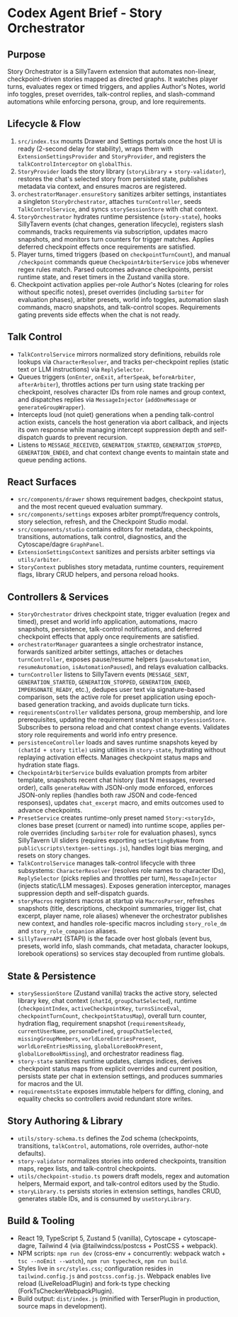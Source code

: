 # Codex Agent Brief - Story Orchestrator

## Purpose
Story Orchestrator is a SillyTavern extension that automates non-linear, checkpoint-driven stories mapped as directed graphs. It watches player turns, evaluates regex or timed triggers, and applies Author's Notes, world info toggles, preset overrides, talk-control replies, and slash-command automations while enforcing persona, group, and lore requirements.

## Lifecycle & Flow
1. `src/index.tsx` mounts Drawer and Settings portals once the host UI is ready (2-second delay for stability), wraps them with `ExtensionSettingsProvider` and `StoryProvider`, and registers the `talkControlInterceptor` on `globalThis`.
2. `StoryProvider` loads the story library (`storyLibrary` + `story-validator`), restores the chat's selected story from persisted state, publishes metadata via context, and ensures macros are registered.
3. `orchestratorManager.ensureStory` sanitizes arbiter settings, instantiates a singleton `StoryOrchestrator`, attaches `turnController`, seeds `TalkControlService`, and syncs `storySessionStore` with chat context.
4. `StoryOrchestrator` hydrates runtime persistence (`story-state`), hooks SillyTavern events (chat changes, generation lifecycle), registers slash commands, tracks requirements via subscription, updates macro snapshots, and monitors turn counters for trigger matches. Applies deferred checkpoint effects once requirements are satisfied.
5. Player turns, timed triggers (based on `checkpointTurnCount`), and manual `/checkpoint` commands queue `CheckpointArbiterService` jobs whenever regex rules match. Parsed outcomes advance checkpoints, persist runtime state, and reset timers in the Zustand vanilla store.
6. Checkpoint activation applies per-role Author's Notes (clearing for roles without specific notes), preset overrides (including `$arbiter` for evaluation phases), arbiter presets, world info toggles, automation slash commands, macro snapshots, and talk-control scopes. Requirements gating prevents side effects when the chat is not ready.

## Talk Control
- `TalkControlService` mirrors normalized story definitions, rebuilds role lookups via `CharacterResolver`, and tracks per-checkpoint replies (static text or LLM instructions) via `ReplySelector`.
- Queues triggers (`onEnter`, `onExit`, `afterSpeak`, `beforeArbiter`, `afterArbiter`), throttles actions per turn using state tracking per checkpoint, resolves character IDs from role names and group context, and dispatches replies via `MessageInjector` (`addOneMessage` or `generateGroupWrapper`).
- Intercepts loud (not quiet) generations when a pending talk-control action exists, cancels the host generation via abort callback, and injects its own response while managing intercept suppression depth and self-dispatch guards to prevent recursion.
- Listens to `MESSAGE_RECEIVED`, `GENERATION_STARTED`, `GENERATION_STOPPED`, `GENERATION_ENDED`, and chat context change events to maintain state and queue pending actions.

## React Surfaces
- `src/components/drawer` shows requirement badges, checkpoint status, and the most recent queued evaluation summary.
- `src/components/settings` exposes arbiter prompt/frequency controls, story selection, refresh, and the Checkpoint Studio modal.
- `src/components/studio` contains editors for metadata, checkpoints, transitions, automations, talk control, diagnostics, and the Cytoscape/dagre `GraphPanel`.
- `ExtensionSettingsContext` sanitizes and persists arbiter settings via `utils/arbiter`.
- `StoryContext` publishes story metadata, runtime counters, requirement flags, library CRUD helpers, and persona reload hooks.

## Controllers & Services
- `StoryOrchestrator` drives checkpoint state, trigger evaluation (regex and timed), preset and world info application, automations, macro snapshots, persistence, talk-control notifications, and deferred checkpoint effects that apply once requirements are satisfied.
- `orchestratorManager` guarantees a single orchestrator instance, forwards sanitized arbiter settings, attaches or detaches `turnController`, exposes pause/resume helpers (`pauseAutomation`, `resumeAutomation`, `isAutomationPaused`), and relays evaluation callbacks.
- `turnController` listens to SillyTavern events (`MESSAGE_SENT`, `GENERATION_STARTED`, `GENERATION_STOPPED`, `GENERATION_ENDED`, `IMPERSONATE_READY`, etc.), dedupes user text via signature-based comparison, sets the active role for preset application using epoch-based generation tracking, and avoids duplicate turn ticks.
- `requirementsController` validates persona, group membership, and lore prerequisites, updating the requirement snapshot in `storySessionStore`. Subscribes to persona reload and chat context change events. Validates story role requirements and world info entry presence.
- `persistenceController` loads and saves runtime snapshots keyed by `(chatId + story title)` using utilities in `story-state`, hydrating without replaying activation effects. Manages checkpoint status maps and hydration state flags.
- `CheckpointArbiterService` builds evaluation prompts from arbiter template, snapshots recent chat history (last N messages, reversed order), calls `generateRaw` with JSON-only mode enforced, enforces JSON-only replies (handles both raw JSON and code-fenced responses), updates `chat_excerpt` macro, and emits outcomes used to advance checkpoints.
- `PresetService` creates runtime-only preset named `Story:<storyId>`, clones base preset (current or named) into runtime scope, applies per-role overrides (including `$arbiter` role for evaluation phases), syncs SillyTavern UI sliders (requires exporting `setSettingByName` from `public\scripts\textgen-settings.js`), handles logit bias merging, and resets on story changes.
- `TalkControlService` manages talk-control lifecycle with three subsystems: `CharacterResolver` (resolves role names to character IDs), `ReplySelector` (picks replies and throttles per turn), `MessageInjector` (injects static/LLM messages). Exposes generation interceptor, manages suppression depth and self-dispatch guards.
- `storyMacros` registers macros at startup via `MacrosParser`, refreshes snapshots (title, descriptions, checkpoint summaries, trigger list, chat excerpt, player name, role aliases) whenever the orchestrator publishes new context, and handles role-specific macros including `story_role_dm` and `story_role_companion` aliases.
- `SillyTavernAPI` (STAPI) is the facade over host globals (event bus, presets, world info, slash commands, chat metadata, character lookups, lorebook operations) so services stay decoupled from runtime globals.

## State & Persistence
- `storySessionStore` (Zustand vanilla) tracks the active story, selected library key, chat context (`chatId`, `groupChatSelected`), runtime (`checkpointIndex`, `activeCheckpointKey`, `turnsSinceEval`, `checkpointTurnCount`, `checkpointStatusMap`), overall turn counter, hydration flag, requirement snapshot (`requirementsReady`, `currentUserName`, `personaDefined`, `groupChatSelected`, `missingGroupMembers`, `worldLoreEntriesPresent`, `worldLoreEntriesMissing`, `globalLoreBookPresent`, `globalLoreBookMissing`), and orchestrator readiness flag.
- `story-state` sanitizes runtime updates, clamps indices, derives checkpoint status maps from explicit overrides and current position, persists state per chat in extension settings, and produces summaries for macros and the UI.
- `requirementsState` exposes immutable helpers for diffing, cloning, and equality checks so controllers avoid redundant store writes.

## Story Authoring & Library
- `utils/story-schema.ts` defines the Zod schema (checkpoints, transitions, `talkControl`, automations, role overrides, author-note defaults).
- `story-validator` normalizes stories into ordered checkpoints, transition maps, regex lists, and talk-control checkpoints.
- `utils/checkpoint-studio.ts` powers draft models, regex and automation helpers, Mermaid export, and talk-control editors used by the Studio.
- `storyLibrary.ts` persists stories in extension settings, handles CRUD, generates stable IDs, and is consumed by `useStoryLibrary`.

## Build & Tooling
- React 19, TypeScript 5, Zustand 5 (vanilla), Cytoscape + cytoscape-dagre, Tailwind 4 (via @tailwindcss/postcss + PostCSS + webpack).
- NPM scripts: `npm run dev` (cross-env + concurrently: webpack watch + `tsc --noEmit --watch`), `npm run typecheck`, `npm run build`.
- Styles live in `src/styles.css`; configuration resides in `tailwind.config.js` and `postcss.config.js`. Webpack enables live reload (LiveReloadPlugin) and fork-ts type checking (ForkTsCheckerWebpackPlugin).
- Build output: `dist/index.js` (minified with TerserPlugin in production, source maps in development).

